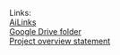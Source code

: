 Links:<br>
[AiLinks](https://github.com/ZPR-PJATK/ZPR-Main/blob/cf59af259a95952ea6a4d8c68ef228ca8340a105/AILinks/AILinks.md)<br>
[Google Drive folder](https://drive.google.com/drive/folders/1eqc1Gei3hm0qHChs8IBiM5XvyekgtXL5)<br>
[Project overview statement](https://docs.google.com/document/d/1JH-HxODtakMs9jBycG0JWcCHDfGfe0iEGJikHyyg0W0/edit)<br>
